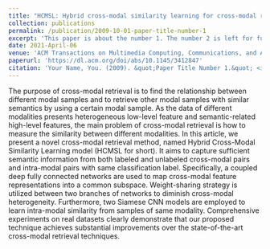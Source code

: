 ```yaml
---
title: "HCMSL: Hybrid cross-modal similarity learning for cross-modal retrieval"
collection: publications
permalink: /publication/2009-10-01-paper-title-number-1
excerpt: 'This paper is about the number 1. The number 2 is left for future work.'
date: 2021-April-06
venue: 'ACM Transactions on Multimedia Computing, Communications, and Applications (TOMM)'
paperurl: 'https://dl.acm.org/doi/abs/10.1145/3412847'
citation: 'Your Name, You. (2009). &quot;Paper Title Number 1.&quot; <i>Journal 1</i>. 1(1).'
---
```


The purpose of cross-modal retrieval is to find the relationship between different modal samples and to retrieve other modal samples with similar semantics by using a certain modal sample. As the data of different modalities presents heterogeneous low-level feature and semantic-related high-level features, the main problem of cross-modal retrieval is how to measure the similarity between different modalities. In this article, we present a novel cross-modal retrieval method, named Hybrid Cross-Modal Similarity Learning model (HCMSL for short). It aims to capture sufficient semantic information from both labeled and unlabeled cross-modal pairs and intra-modal pairs with same classification label. Specifically, a coupled deep fully connected networks are used to map cross-modal feature representations into a common subspace. Weight-sharing strategy is utilized between two branches of networks to diminish cross-modal heterogeneity. Furthermore, two Siamese CNN models are employed to learn intra-modal similarity from samples of same modality. Comprehensive experiments on real datasets clearly demonstrate that our proposed technique achieves substantial improvements over the state-of-the-art cross-modal retrieval techniques.
